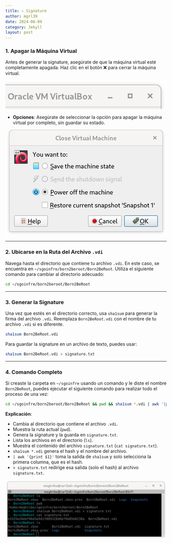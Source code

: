 ```yaml
---
title: ✍️ Signature
author: mgrl39
date: 2024-06-09
category: Jekyll
layout: post
---
```


### 1. **Apagar la Máquina Virtual**

Antes de generar la signature, asegúrate de que la máquina virtual esté completamente apagada. Haz clic en el botón ❌ para cerrar la máquina virtual.

<div style="text-align: center;">
    <img src="https://raw.githubusercontent.com/mgrl39/Born2BeRoot/main/steps/b2br_img_252.png" alt="Imagen 252"/>
</div>

- **Opciones**: Asegúrate de seleccionar la opción para apagar la máquina virtual por completo, sin guardar su estado.

![Imagen 253](https://raw.githubusercontent.com/mgrl39/Born2BeRoot/main/steps/b2br_img_253.png)

---

### 2. **Ubicarse en la Ruta del Archivo `.vdi`**

Navega hasta el directorio que contiene tu archivo `.vdi`. En este caso, se encuentra en `~/sgoinfre/born2beroot/Born2BeRoot`. Utiliza el siguiente comando para cambiar al directorio adecuado:

```bash
cd ~/sgoinfre/born2beroot/Born2BeRoot
```

---

### 3. **Generar la Signature**

Una vez que estés en el directorio correcto, usa `sha1sum` para generar la firma del archivo `.vdi`. Reemplaza `Born2BeRoot.vdi` con el nombre de tu archivo `.vdi` si es diferente.

```bash
sha1sum Born2BeRoot.vdi
```

Para guardar la signature en un archivo de texto, puedes usar:

```bash
sha1sum Born2BeRoot.vdi > signature.txt
```

---

### 4. **Comando Completo**

Si creaste la carpeta en `~/sgoinfre` usando un comando y le diste el nombre `Born2BeRoot`, puedes ejecutar el siguiente comando para realizar todo el proceso de una vez:

```bash
cd ~/sgoinfre/born2beroot/Born2BeRoot && pwd && sha1sum *.vdi | awk '{print $1}' > signature.txt && ls && cat signature.txt
```

**Explicación**:
- Cambia al directorio que contiene el archivo `.vdi`.
- Muestra la ruta actual (`pwd`).
- Genera la signature y la guarda en `signature.txt`.
- Lista los archivos en el directorio (`ls`).
- Muestra el contenido del archivo `signature.txt` (`cat signature.txt`).
- `sha1sum *.vdi` genera el hash y el nombre del archivo.
- `| awk '{print $1}'` toma la salida de `sha1sum` y solo selecciona la primera columna, que es el hash.
- `> signature.txt` redirige esa salida (solo el hash) al archivo `signature.txt`.

![Imagen 254](https://raw.githubusercontent.com/mgrl39/Born2BeRoot/main/steps/b2br_img_254.png)

